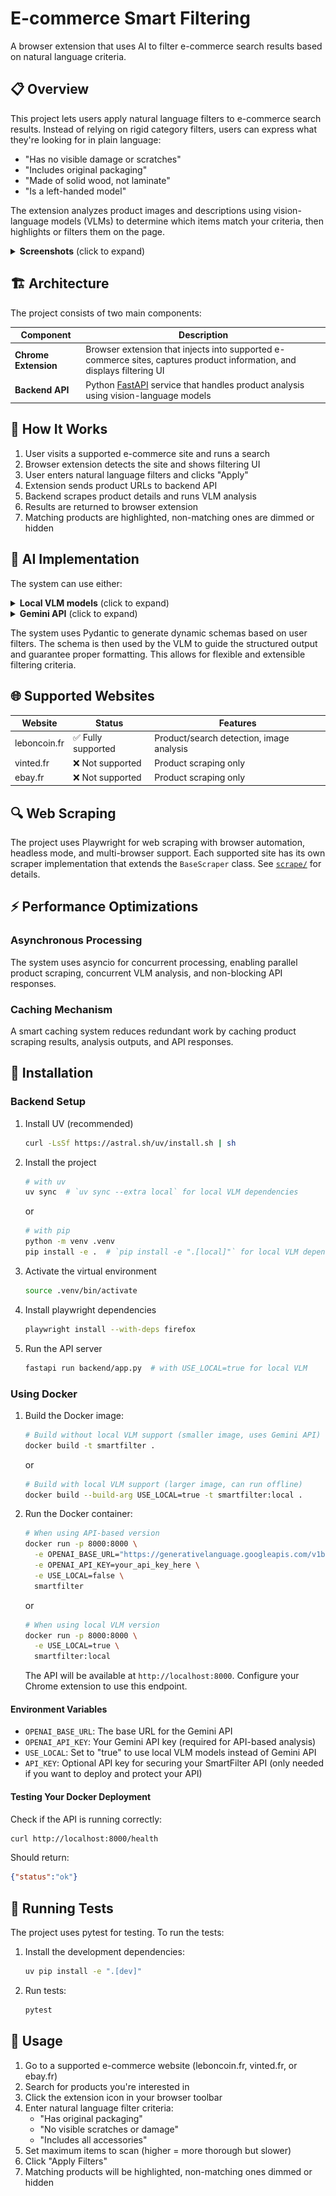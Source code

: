 # E-commerce Smart Filtering

A browser extension that uses AI to filter e-commerce search results based on natural language criteria.

## 📋 Overview

This project lets users apply natural language filters to e-commerce search results. Instead of relying on rigid category filters, users can express what they're looking for in plain language:

- "Has no visible damage or scratches"
- "Includes original packaging"
- "Made of solid wood, not laminate"
- "Is a left-handed model"

The extension analyzes product images and descriptions using vision-language models (VLMs) to determine which items match your criteria, then highlights or filters them on the page.

<details>
<summary><b>Screenshots</b> (click to expand)</summary>

![Demo screenshot 1](chrome-extension/screenshots/screenshot_1.png)
![Demo screenshot 2](chrome-extension/screenshots/screenshot_2.png)
</details>

## 🏗️ Architecture

The project consists of two main components:

| Component | Description |
|-----------|-------------|
| **Chrome Extension** | Browser extension that injects into supported e-commerce sites, captures product information, and displays filtering UI |
| **Backend API** | Python [FastAPI](https://fastapi.tiangolo.com/) service that handles product analysis using vision-language models |

<!-- ### Directory Structure

```mermaid
graph TD
-> TBD
``` -->

## 🔄 How It Works

1. User visits a supported e-commerce site and runs a search
2. Browser extension detects the site and shows filtering UI
3. User enters natural language filters and clicks "Apply"
4. Extension sends product URLs to backend API
5. Backend scrapes product details and runs VLM analysis
6. Results are returned to browser extension
7. Matching products are highlighted, non-matching ones are dimmed or hidden

## 🧠 AI Implementation

The system can use either:

<details>
<summary><b>Local VLM models</b> (click to expand)</summary>

Uses the [Outlines](https://github.com/dottxt-ai/outlines) library with SmolVLM for local inference. This approach leverages Hugging Face Transformers to run the vision-language model directly on your machine, providing privacy and reducing API costs. The system automatically handles loading the model, processing images, and generating structured output.
</details>

<details>
<summary><b>Gemini API</b> (click to expand)</summary>

Uses Google's [Gemini API](https://ai.google.dev/) for vision-language analysis. This cloud-based approach provides access to state-of-the-art models without local compute requirements. The system handles authentication, API communication, and translates responses into structured data.
</details>

The system uses Pydantic to generate dynamic schemas based on user filters. The schema is then used by the VLM to guide the structured output and guarantee proper formatting. This allows for flexible and extensible filtering criteria.

## 🌐 Supported Websites

| Website | Status | Features |
|---------|--------|----------|
| leboncoin.fr | ✅ Fully supported | Product/search detection, image analysis |
| vinted.fr | ❌ Not supported | Product scraping only |
| ebay.fr | ❌ Not supported | Product scraping only |

## 🔍 Web Scraping

The project uses Playwright for web scraping with browser automation, headless mode, and multi-browser support. Each supported site has its own scraper implementation that extends the `BaseScraper` class. See [`scrape/`](scrape/) for details.

## ⚡ Performance Optimizations

### Asynchronous Processing

The system uses asyncio for concurrent processing, enabling parallel product scraping, concurrent VLM analysis, and non-blocking API responses.

### Caching Mechanism

A smart caching system reduces redundant work by caching product scraping results, analysis outputs, and API responses.

## 🚀 Installation

### Backend Setup

1. Install UV (recommended)

   ```bash
   curl -LsSf https://astral.sh/uv/install.sh | sh
   ```

2. Install the project

   ```bash
   # with uv
   uv sync  # `uv sync --extra local` for local VLM dependencies
   ```

   or

   ```bash
   # with pip
   python -m venv .venv
   pip install -e .  # `pip install -e ".[local]"` for local VLM dependencies
   ```

3. Activate the virtual environment

   ```bash
   source .venv/bin/activate
   ```

4. Install playwright dependencies

   ```bash
   playwright install --with-deps firefox
   ```

5. Run the API server

   ```bash
   fastapi run backend/app.py  # with USE_LOCAL=true for local VLM
   ```

### Using Docker

1. Build the Docker image:

   ```bash
   # Build without local VLM support (smaller image, uses Gemini API)
   docker build -t smartfilter .
   ```

   or

   ```bash
   # Build with local VLM support (larger image, can run offline)
   docker build --build-arg USE_LOCAL=true -t smartfilter:local .
   ```

2. Run the Docker container:

   ```bash
   # When using API-based version
   docker run -p 8000:8000 \
     -e OPENAI_BASE_URL="https://generativelanguage.googleapis.com/v1beta/openai/" \
     -e OPENAI_API_KEY=your_api_key_here \
     -e USE_LOCAL=false \
     smartfilter
   ```

   or

   ```bash
   # When using local VLM version
   docker run -p 8000:8000 \
     -e USE_LOCAL=true \
     smartfilter:local
   ```

   The API will be available at `http://localhost:8000`. Configure your Chrome extension to use this endpoint.

#### Environment Variables

- `OPENAI_BASE_URL`: The base URL for the Gemini API
- `OPENAI_API_KEY`: Your Gemini API key (required for API-based analysis)
- `USE_LOCAL`: Set to "true" to use local VLM models instead of Gemini API
- `API_KEY`: Optional API key for securing your SmartFilter API (only needed if you want to deploy and protect your API)

#### Testing Your Docker Deployment

Check if the API is running correctly:

```bash
curl http://localhost:8000/health
```

Should return:

```json
{"status":"ok"}
```

## 🧪 Running Tests

The project uses pytest for testing. To run the tests:

1. Install the development dependencies:

   ```bash
   uv pip install -e ".[dev]"
   ```

2. Run tests:

   ```bash
   pytest
   ```

## 📝 Usage

1. Go to a supported e-commerce website (leboncoin.fr, vinted.fr, or ebay.fr)
2. Search for products you're interested in
3. Click the extension icon in your browser toolbar
4. Enter natural language filter criteria:
   - "Has original packaging"
   - "No visible scratches or damage"
   - "Includes all accessories"
5. Set maximum items to scan (higher = more thorough but slower)
6. Click "Apply Filters"
7. Matching products will be highlighted, non-matching ones dimmed or hidden
